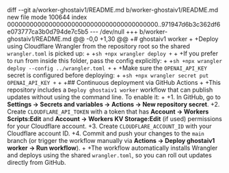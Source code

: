 diff --git a/worker-ghostaiv1/README.md b/worker-ghostaiv1/README.md
new file mode 100644
index 0000000000000000000000000000000000000000..971947d6b3c362df6e073777ca3b0d794de7c5b5
--- /dev/null
+++ b/worker-ghostaiv1/README.md
@@ -0,0 +1,30 @@
+# ghostaiv1 worker
+
+Deploy using Cloudflare Wrangler from the repository root so the shared `wrangler.toml` is picked up:
+
+```sh
+npx wrangler deploy
+```
+
+If you prefer to run from inside this folder, pass the config explicitly:
+
+```sh
+npx wrangler deploy --config ../wrangler.toml
+```
+
+Make sure the `OPENAI_API_KEY` secret is configured before deploying:
+
+```sh
+npx wrangler secret put OPENAI_API_KEY
+```
+
+## Continuous deployment via GitHub Actions
+
+This repository includes a `Deploy ghostaiv1 worker` workflow that can publish updates without using the command line. To enable it:
+
+1. In GitHub, go to **Settings → Secrets and variables → Actions → New repository secret**.
+2. Create `CLOUDFLARE_API_TOKEN` with a token that has **Account → Workers Scripts:Edit** and **Account → Workers KV Storage:Edit** (if used) permissions for your Cloudflare account.
+3. Create `CLOUDFLARE_ACCOUNT_ID` with your Cloudflare account ID.
+4. Commit and push your changes to the `main` branch (or trigger the workflow manually via **Actions → Deploy ghostaiv1 worker → Run workflow**).
+
+The workflow automatically installs Wrangler and deploys using the shared `wrangler.toml`, so you can roll out updates directly from GitHub.
